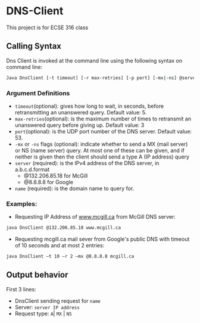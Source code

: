 # DNS-Client
This project is for ECSE 316 class

## Calling Syntax

Dns Client is invoked at the command line using the following syntax on command line:

```bash
Java DnsClient [-t timeout] [-r max-retries] [-p port] [-mx|-ns] @server name
```

### Argument Definitions

* `timeout`(optional): gives how long to wait, in seconds, before retransmitting an unanswered query. Default value: 5.
* `max-retries`(optional): is the maximum number of times to retransmit an unanswered query before giving up. Default value: 3
* `port`(optional): is the UDP port number of the DNS server. Default value: 53.
* `-mx` or `-ns` flags (optional): indicate whether to send a MX (mail server) or NS (name server) query. At most one of these can be given, and if neither is given then the client should send a type A (IP address) query
* `server` (required): is the IPv4 address of the DNS server, in a.b.c.d.format 
  * @132.206.85.18 for McGill 
  * @8.8.8.8 for Google
* `name` (required): is the domain name to query for.


### Examples:

* Requesting IP Address of www.mcgill.ca from McGill DNS server:

``` bash 
java DnsClient @132.206.85.18 www.mcgill.ca
```

* Requesting mcgill.ca mail sever from Google's public DNS with timeout of 10 seconds and at most 2 entries:

``` bash
java DnsClient –t 10 –r 2 –mx @8.8.8.8 mcgill.ca
```

## Output behavior

First 3 lines:

* DnsClient sending request for ```name```
* Server: ```server IP address```
* Request type: ```A```| ```MX``` | ```NS```






